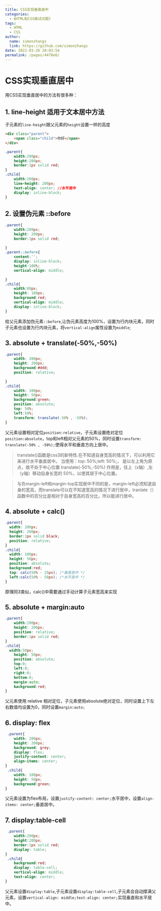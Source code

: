 ```yaml
---
title: CSS实现垂直居中
categories: 
  - 《HTML和CSS面试问题》
tags: 
  - HTML
  - CSS
author: 
  name: simonzhangs
  link: https://github.com/simonzhangs
date: 2022-03-26 20:03:54
permalink: /pages/4478e6/
---
```


# CSS实现垂直居中

用CSS实现垂直居中的方法有很多种：

## 1. line-height 适用于文本居中方法

子元素的`line-height`跟父元素的`height`设置一样的高度

```html
<div class="parent">
    <span class="child">你好</span>
</div>
```

```css
.parent{
    width:200px;
    height:200px;
    border:1px solid red;
}
.child{
    width:200px;
    line-height: 200px;   
    text-align: center; //水平居中
    display: inline-block;
}
```

## 2. 设置伪元素 ::before

```css
.parent{
    width:200px;
    height: 200px;
    border:1px solid red;
    
}
.parent::before{
    content:'';
    display: inline-block;
    height:100%;
    vertical-align: middle;  
  
}
.child{
    width:80px;
    height: 100px;
    background:red;
    vertical-align: middle;
    display: inline-block;
}
```
给父元素添加伪元素`::before`,让伪元素高度为100%，设置为行内块元素，同时子元素也设置为行内块元素，将`vertical-align`属性设置为`middle`;


## 3. absolute + translate(-50%,-50%)

```css
.parent{
    width: 200px;
    height: 200px;
    background:#ddd;
    position: relative;
    
}
.child{
    width: 100px;
    height: 50px;
    background:green;
    position: absolute;
    top: 50%;
    left:50%;
    transform: translate(-50% , -50%);
}
```
父元素设置相对定位`position:relative`，子元素设置绝对定位`position:absolute`，top和left相对父元素的50%，同时设置`transform: translate(-50% , -50%);`使得水平和垂直方向上居中。

> translate()函数是css3的新特性.在不知道自身宽高的情况下，可以利用它来进行水平垂直居中。
> 当使用：top: 50%;left: 50%;， 是以左上角为原点，故不处于中心位置
> translate(-50%,-50%) 作用是，往上（x轴）,左（y轴）移动自身长宽的 50%，以使其居于中心位置。

>与负margin-left和margin-top实现居中不同的是，margin-left必须知道自身的宽高，而translate可以在不知道宽高的情况下进行居中，tranlate（）函数中的百分比是相对于自身宽高的百分比，所以能进行居中。

## 4. absolute + calc()

```css
.parent{
  width: 200px;
  height: 200px;
  border:1px solid black;
  position: relative;
}
.child{
  width: 100px;
  height: 50px;
  position: absolute;
  background:red;
  top: calc(50% - 25px); /*垂直居中 */
  left:calc(50% - 50px); /*水平居中 */
}
```

原理同3类似，calc()中需要通过手动计算子元素宽高来实现

## 5. absolute + margin:auto

```css
.parent{
    width:200px;
    height: 200px;
    position: relative;
    border:1px solid red;   
}
.child{
  width:50px;
    height: 50px;
    position: absolute;
    top:0;
    left:0;
    right:0;
    bottom:0;
    margin:auto;
    background:red;
}
```

父元素使用 relative 相对定位，子元素使用absolute绝对定位，同时设置上下左右数值均设置为0，同时设置`margin:auto;`


## 6. display: flex

```css
 .parent{
    width: 200px;
    height: 200px;
    background: grey;
    display: flex;
    justify-content: center;
    align-items: center;
}
 .child{
    width: 100px;
    height: 50px;
    background:green;
}
```
父元素设置为flex布局，设置`justify-content: center;`水平居中，设置`align-items: center;`垂直居中。

## 7. display:table-cell

```css
 .parent{
    width:200px;
    height:200px;
    border:1px solid red;
    display: table;
}
 .child{
    background:red;
    display: table-cell;
    vertical-align: middle;
    text-align: center;
}
```
父元素设置`display:table`,子元素设置`display:table-cell`,子元素会自动撑满父元素，设置`vertical-align: middle;text-align: center;`实现垂直和水平居中。

